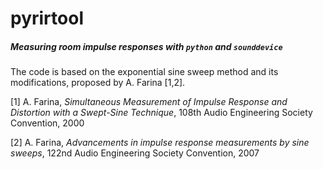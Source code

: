 # pyrirtool

##### Measuring room impulse responses with ```python``` and ```sounddevice```

The code is based on the exponential sine sweep method and its modifications, proposed by A. Farina [1,2].

[1] A. Farina, *Simultaneous Measurement of Impulse Response and Distortion with a Swept-Sine Technique*, 108th Audio Engineering Society Convention, 2000

[2] A. Farina, *Advancements in impulse response measurements by sine sweeps*, 122nd Audio Engineering Society Convention, 2007

